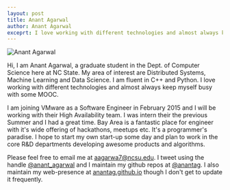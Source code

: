 ```yaml
---
layout: post
title: Anant Agarwal
author: Anant Agarwal
exceprt: I love working with different technologies and almost always keep myself busy with some MOOC. 
---
```



![Anant Agarwal]({{site.url}}/img/anantagarwal.jpg)


Hi, I am Anant Agarwal, a graduate student in the Dept. of Computer Science here at NC State. My area of interest are Distributed Systems, Machine Learning and Data Science. I am fluent in C++ and Python. I love working with different technologies and almost always keep myself busy with some MOOC. 

I am joining VMware as a Software Engineer in February 2015 and I will be working with their High Availability team. I was intern their the previous Summer and I had a great time. Bay Area is a fantastic place for engineer with it's wide offering of hackathons, meetups etc. It's a programmer's paradise. I hope to start my own start-up some day and plan to work in the core R&D departments developing awesome products and algorithms.

Please feel free to email me at aagarwa7@ncsu.edu. I tweet using the handle [@anant_agarwal](http://twitter.com/anant_agarwal) and I maintain my github repos at [@anantag](http://github.com/anantag). I also maintain my web-presence at [anantag.github.io](http://anantag.github.io) though I don't get to update it frequently.
